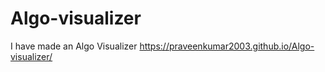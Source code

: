 # Algo-visualizer
I have made an Algo Visualizer
https://praveenkumar2003.github.io/Algo-visualizer/
